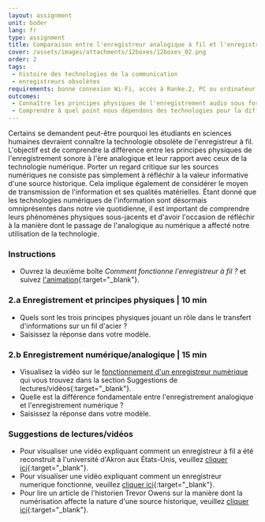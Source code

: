 ```yaml
---
layout: assignment
unit: boder
lang: fr
type: assignment
title: Comparaison entre l'enregistreur analogique à fil et l'enregistrement audionumérique
cover: /assets/images/attachments/12boxes/12boxes_02.png
order: 2
tags: 
 - histoire des technologies de la communication
 - enregistreurs obsolètes
requirements: bonne connexion Wi-Fi, accès à Ranke.2, PC ou ordinateur portable, application installée sur le PC ou le portable permettant de visualiser des vidéos
outcomes:
 - Connaître les principes physiques de l'enregistrement audio sous forme analogique et numérique
 - Comprendre à quel point nous dépendons des technologies pour la diffusion des connaissances
---
```


Certains se demandent peut-être pourquoi les étudiants en sciences humaines devraient connaître la technologie obsolète de l'enregistreur à fil. L'objectif est de comprendre la différence entre les principes physiques de l'enregistrement sonore à l'ère analogique et leur rapport avec ceux de la technologie numérique. Porter un regard critique sur les sources numériques ne consiste pas simplement à réfléchir à la valeur informative d'une source historique. Cela implique également de considérer le moyen de transmission de l'information et ses qualités matérielles. Étant donné que les technologies numériques de l'information sont désormais omniprésentes dans notre vie quotidienne, il est important de comprendre leurs phénomènes physiques sous-jacents et d'avoir l'occasion de réfléchir à la manière dont le passage de l'analogique au numérique a affecté notre utilisation de la technologie.

<!-- more -->

<!-- briefing-student -->

### Instructions
<!-- section-contents -->

- Ouvrez la deuxième boîte _Comment fonctionne l'enregistreur à fil ?_ et suivez [l'animation](https://allthingsmoving.com/DB_interactive_2018_07_07/){:target="_blank"}.

<!-- section -->

### 2.a  Enregistrement et principes physiques | 10 min
<!-- section-contents -->

- Quels sont les trois principes physiques jouant un rôle dans le transfert d'informations sur un fil d'acier ?
- Saisissez la réponse dans votre modèle.

<!-- section -->

### 2.b  Enregistrement numérique/analogique | 15 min
<!-- section-contents -->

- Visualisez la vidéo sur le [fonctionnement d'un enregistreur numérique](https://www.youtube.com/watch?v=SfEXnX__X9Y&feature=youtu.be) qui vous trouvez dans la section Suggestions de lectures/vidéos{:target="_blank"}.
- Quelle est la différence fondamentale entre l'enregistrement analogique et l'enregistrement numérique ?
- Saisissez la réponse dans votre modèle.

<!-- section -->

### Suggestions de lectures/vidéos
<!-- section-contents -->

- Pour visualiser une vidéo expliquant comment un enregistreur à fil a été reconstruit à l'université d'Akron aux États-Unis, veuillez [cliquer ici](https://www.youtube.com/watch?v=sOyOH_kWAdQ){:target="_blank"}.
- Pour visualiser une vidéo expliquant comment un enregistreur numerique fonctionne, veuillez [cliquer ici](https://youtu.be/SfEXnX__X9Y){:target="_blank"}.
- Pour lire un article de l'historien Trevor Owens sur la manière dont la numérisation affecte la nature d'une source historique, veuillez [cliquer ici](http://www.trevorowens.org/2015/12/digital-sources-digital-archives-the-evidentiary-basis-of-digital-history-draft/){:target="_blank"}.

<!-- briefing-teacher -->
